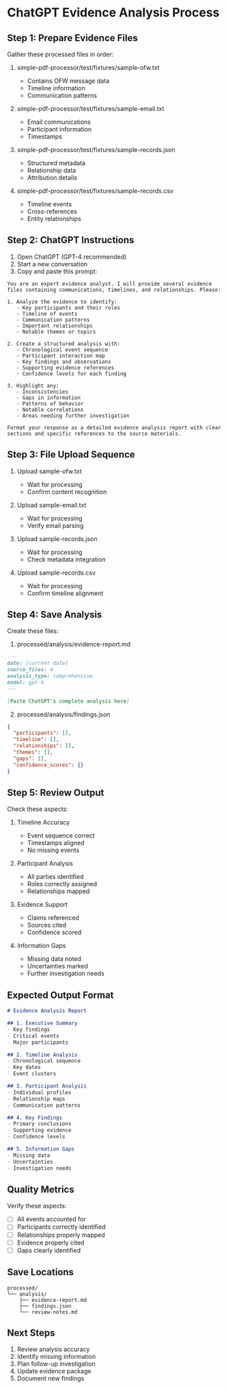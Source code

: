 # ChatGPT Evidence Analysis Process

## Step 1: Prepare Evidence Files

Gather these processed files in order:

1. simple-pdf-processor/test/fixtures/sample-ofw.txt
   - Contains OFW message data
   - Timeline information
   - Communication patterns

2. simple-pdf-processor/test/fixtures/sample-email.txt
   - Email communications
   - Participant information
   - Timestamps

3. simple-pdf-processor/test/fixtures/sample-records.json
   - Structured metadata
   - Relationship data
   - Attribution details

4. simple-pdf-processor/test/fixtures/sample-records.csv
   - Timeline events
   - Cross-references
   - Entity relationships

## Step 2: ChatGPT Instructions

1. Open ChatGPT (GPT-4 recommended)
2. Start a new conversation
3. Copy and paste this prompt:

```
You are an expert evidence analyst. I will provide several evidence files containing communications, timelines, and relationships. Please:

1. Analyze the evidence to identify:
   - Key participants and their roles
   - Timeline of events
   - Communication patterns
   - Important relationships
   - Notable themes or topics

2. Create a structured analysis with:
   - Chronological event sequence
   - Participant interaction map
   - Key findings and observations
   - Supporting evidence references
   - Confidence levels for each finding

3. Highlight any:
   - Inconsistencies
   - Gaps in information
   - Patterns of behavior
   - Notable correlations
   - Areas needing further investigation

Format your response as a detailed evidence analysis report with clear sections and specific references to the source materials.
```

## Step 3: File Upload Sequence

1. Upload sample-ofw.txt
   - Wait for processing
   - Confirm content recognition

2. Upload sample-email.txt
   - Wait for processing
   - Verify email parsing

3. Upload sample-records.json
   - Wait for processing
   - Check metadata integration

4. Upload sample-records.csv
   - Wait for processing
   - Confirm timeline alignment

## Step 4: Save Analysis

Create these files:

1. processed/analysis/evidence-report.md
```markdown
---
date: [current date]
source_files: 4
analysis_type: comprehensive
model: gpt-4
---

[Paste ChatGPT's complete analysis here]
```

2. processed/analysis/findings.json
```json
{
  "participants": [],
  "timeline": [],
  "relationships": [],
  "themes": [],
  "gaps": [],
  "confidence_scores": {}
}
```

## Step 5: Review Output

Check these aspects:

1. Timeline Accuracy
   - Event sequence correct
   - Timestamps aligned
   - No missing events

2. Participant Analysis
   - All parties identified
   - Roles correctly assigned
   - Relationships mapped

3. Evidence Support
   - Claims referenced
   - Sources cited
   - Confidence scored

4. Information Gaps
   - Missing data noted
   - Uncertainties marked
   - Further investigation needs

## Expected Output Format

```markdown
# Evidence Analysis Report

## 1. Executive Summary
- Key findings
- Critical events
- Major participants

## 2. Timeline Analysis
- Chronological sequence
- Key dates
- Event clusters

## 3. Participant Analysis
- Individual profiles
- Relationship maps
- Communication patterns

## 4. Key Findings
- Primary conclusions
- Supporting evidence
- Confidence levels

## 5. Information Gaps
- Missing data
- Uncertainties
- Investigation needs
```

## Quality Metrics

Verify these aspects:
- [ ] All events accounted for
- [ ] Participants correctly identified
- [ ] Relationships properly mapped
- [ ] Evidence properly cited
- [ ] Gaps clearly identified

## Save Locations

```
processed/
└── analysis/
    ├── evidence-report.md
    ├── findings.json
    └── review-notes.md
```

## Next Steps

1. Review analysis accuracy
2. Identify missing information
3. Plan follow-up investigation
4. Update evidence package
5. Document new findings

